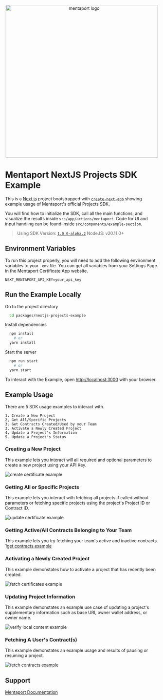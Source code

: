 

<div align="center">
  <img src="img/mentaport-logo.png" alt="mentaport logo" width="500" />
</div>

# Mentaport NextJS Projects SDK Example

This is a [Next.js](https://nextjs.org) project bootstrapped with [`create-next-app`](https://nextjs.org/docs/app/api-reference/cli/create-next-app) showing example usage of Mentaport's official Projects SDK.

You will find how to initialize the SDK, call all the main functions, and visualize the results inside 
`src/app/actions/mentaport`. Code for UI and input handling can be found inside `src/components/example-section`.

>Using SDK Version: [`1.0.0-alpha.2`](https://www.npmjs.com/package/@mentaport/certificates-projects)
>NodeJS: v20.11.0+

## Environment Variables

To run this project properly, you will need to add the following environment variables to your `.env` file. You can get all variables from your Settings Page in the Mentaport Certificate App website.

```
NEXT_MENTAPORT_API_KEY=your_api_key
```


## Run the Example Locally

Go to the project directory

```bash
  cd packages/nextjs-projects-example
```

Install dependencies

```bash
  npm install
    # or
  yarn install
```


Start the server

```bash
  npm run start
    # or
  yarn start
```

To interact with the Example, open [http://localhost:3000](http://localhost:3000) with your browser. 

## Example Usage

There are 5 SDK usage examples to interact with.

    1. Create a New Project
    2, Get All/Specific Projects
    3. Get Contracts Created/Used by your Team
    3. Activate a Newly Created Project
    4. Update a Project's Information
    5. Update a Project's Status

### Creating a New Project

This example lets you interact will all required and optional parameters to create a new project using your API Key.

![create certificate example](img/example-create.png)


### Getting All or Specific Projects

This example lets you interact with fetching all projects if called without parameters or fetching specific projects using the project's Project ID or Contract ID.

![update certificate example](img/example-get.png)

### Getting Active/All Contracts Belonging to Your Team

This example lets you try fetching your team's active and inactive contracts.
1[get contracts example](img/example-get-contracts.png)

### Activating a Newly Created Project

This example demonstates how to activate a project that has recently been created.

![fetch certificates example](img/example-activate.png)


### Updating Project Information

This example demonstates an example use case of updating a project's supplementary information such as base URI, owner wallet address, or owner name.

![verify local content example](img/example-update.png)


### Fetching A User's Contract(s)

This example demonstates an example usage and results of pausing or resuming a project.

![fetch contracts example](img/example-status.png)


## Support

[Mentaport Documentation](https://docs.mentaport.com)
